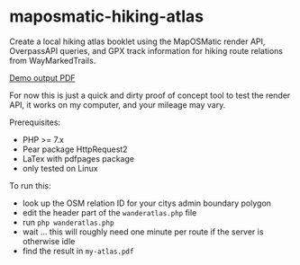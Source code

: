 # maposmatic-hiking-atlas

Create a local hiking atlas booklet using the MapOSMatic render API,
OverpassAPI queries, and GPX track information for hiking route
relations from WayMarkedTrails.

[Demo output PDF](./demo-atlas.pdf)

For now this is just a quick and dirty proof of concept tool to test
the render API, it works on my computer, and your mileage may vary.

Prerequisites:

* PHP >= 7.x
* Pear package HttpRequest2
* LaTex with pdfpages package
* only tested on Linux

To run this:

* look up the OSM relation ID for your citys admin boundary polygon
* edit the header part of the `wanderatlas.php` file
* run `php wanderatlas.php`
* wait ... this will roughly need one minute per route if the server is otherwise idle
* find the result in `my-atlas.pdf`

